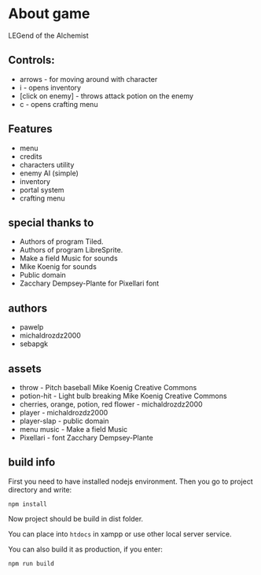 # About game

LEGend of the Alchemist


## Controls:
* arrows - for moving around with character
* i - opens inventory
* [click on enemy] - throws attack potion on the enemy
* c - opens crafting menu

## Features

* menu
* credits
* characters utility
* enemy AI (simple)
* inventory
* portal system
* crafting menu

## special thanks to
* Authors of program Tiled.
* Authors of program LibreSprite.
* Make a field Music for sounds
* Mike Koenig for sounds
* Public domain
* Zacchary Dempsey-Plante for Pixellari font

## authors
* pawelp
* michaldrozdz2000
* sebapgk

## assets
* throw - Pitch baseball Mike Koenig Creative Commons
* potion-hit - Light bulb breaking Mike Koenig Creative Commons
* cherries, orange, potion, red flower - michaldrozdz2000
* player - michaldrozdz2000
* player-slap - public domain
* menu music - Make a field Music
* Pixellari - font Zacchary Dempsey-Plante
## build info
First you need to have installed nodejs environment.
Then you go to project directory and write:
```
npm install
```

Now project should be build in dist folder.

You can place into ```htdocs``` in xampp or use other local server service.

You can also build it as production, if you enter:
```
npm run build
```